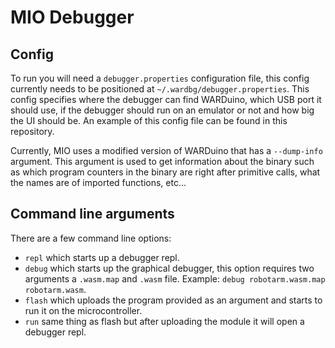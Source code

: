 # MIO Debugger
## Config
To run you will need a `debugger.properties` configuration file, this config currently needs to be positioned at
`~/.wardbg/debugger.properties`. This config specifies where the debugger can find WARDuino, which USB port it should
use, if the debugger should run on an emulator or not and how big the UI should be. An example of this config file can
be found in this repository.

Currently, MIO uses a modified version of WARDuino that has a `--dump-info` argument. This argument is used to get
information about the binary such as which program counters in the binary are right after primitive calls, what the
names are of imported functions, etc... 

## Command line arguments
There are a few command line options:
- `repl` which starts up a debugger repl.
- `debug` which starts up the graphical debugger, this option requires two arguments a `.wasm.map` and `.wasm` file. Example: `debug robotarm.wasm.map robotarm.wasm`.
- `flash` which uploads the program provided as an argument and starts to run it on the microcontroller.
- `run` same thing as flash but after uploading the module it will open a debugger repl.
